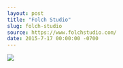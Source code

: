 ```yaml
---
layout: post
title: "Folch Studio"
slug: folch-studio
source: https://www.folchstudio.com/
date: 2015-7-17 00:00:00 -0700
---
```


<img src="{{ site.url }}/assets/img/screenshots/folch-studio.jpg">
